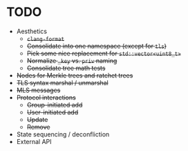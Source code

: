 TODO
====

* Aesthetics
  * ~~`clang-format`~~
  * ~~Consolidate into one namespace (except for `tls`)~~
  * ~~Pick some nice replacement for `std::vector<uint8_t>`~~
  * ~~Normalize `_key` vs. `priv` naming~~
  * ~~Consolidate tree math tests~~
* ~~Nodes for Merkle trees and ratchet trees~~
* ~~TLS syntax marshal / unmarshal~~
* ~~MLS messages~~
* ~~Protocol interactions~~
  * ~~Group-initiated add~~
  * ~~User-initiated add~~
  * ~~Update~~
  * ~~Remove~~
* State sequencing / deconfliction
* External API
